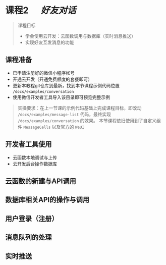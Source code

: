 # 课程2 <span style="margin-left: 32px;">*好友对话*</span>

> 课程目标
> - 学会使用云开发：云函数调用与数据库（实时消息推送）
> - 实现好友互发消息的功能

## 课程准备
- 已申请注册好的微信小程序帐号
- 开通云开发（开通免费额度的套餐即可）
- 更新本教程git仓库到最新，找到本节课程示例代码位置 `/docs/examples/conversation`
- 使用微信开发者工具导入该目录即可预览完整示例

> 实操要求：在上一节课的示例代码基础上完成课程目标，即改动 `/docs/examples/message-list` 代码，最终实现 `/docs/examples/conversation` 的效果。
> 本节课程依旧使用到了自定义组件 `MessageCells` 以及官方的 `WeUI`

## 开发者工具使用
- 云函数本地调试与上传
- 云开发后台操作数据库

## 云函数的新建与API调用

## 数据库相关API的操作与调用

## 用户登录（注册）

## 消息队列的处理

## 实时推送